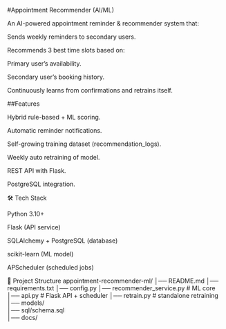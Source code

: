 #Appointment Recommender (AI/ML)

An AI-powered appointment reminder & recommender system that:

Sends weekly reminders to secondary users.

Recommends 3 best time slots based on:

Primary user’s availability.

Secondary user’s booking history.

Continuously learns from confirmations and retrains itself.

##Features

Hybrid rule-based + ML scoring.

Automatic reminder notifications.

Self-growing training dataset (recommendation_logs).

Weekly auto retraining of model.

REST API with Flask.

PostgreSQL integration.

🛠️ Tech Stack

Python 3.10+

Flask (API service)

SQLAlchemy + PostgreSQL (database)

scikit-learn (ML model)

APScheduler (scheduled jobs)

📂 Project Structure
appointment-recommender-ml/
│── README.md
│── requirements.txt
│── config.py
│── recommender_service.py   # ML core
│── api.py                   # Flask API + scheduler
│── retrain.py               # standalone retraining
│── models/                  
│── sql/schema.sql          
│── docs/    
